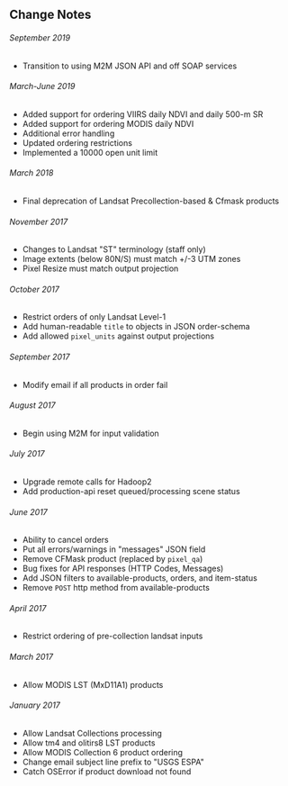 ## Change Notes
###### September 2019
* Transition to using M2M JSON API and off SOAP services
###### March-June 2019
* Added support for ordering VIIRS daily NDVI and daily 500-m SR
* Added support for ordering MODIS daily NDVI
* Additional error handling
* Updated ordering restrictions
* Implemented a 10000 open unit limit
###### March 2018
* Final deprecation of Landsat Precollection-based & Cfmask products
###### November 2017
* Changes to Landsat "ST" terminology (staff only)
* Image extents (below 80N/S) must match +/-3 UTM zones
* Pixel Resize must match output projection
###### October 2017
* Restrict orders of only Landsat Level-1
* Add human-readable `title` to objects in JSON order-schema
* Add allowed `pixel_units` against output projections
###### September 2017
* Modify email if all products in order fail
###### August 2017
* Begin using M2M for input validation
###### July 2017
* Upgrade remote calls for Hadoop2
* Add production-api reset queued/processing scene status
###### June 2017
* Ability to cancel orders
* Put all errors/warnings in "messages" JSON field
* Remove CFMask product (replaced by `pixel_qa`)
* Bug fixes for API responses (HTTP Codes, Messages)
* Add JSON filters to available-products, orders, and item-status
* Remove `POST` http method from available-products
###### April 2017
* Restrict ordering of pre-collection landsat inputs
###### March 2017
* Allow MODIS LST (MxD11A1) products
###### January 2017
* Allow Landsat Collections processing
* Allow tm4 and olitirs8 LST products
* Allow MODIS Collection 6 product ordering
* Change email subject line prefix to "USGS ESPA"
* Catch OSError if product download not found
